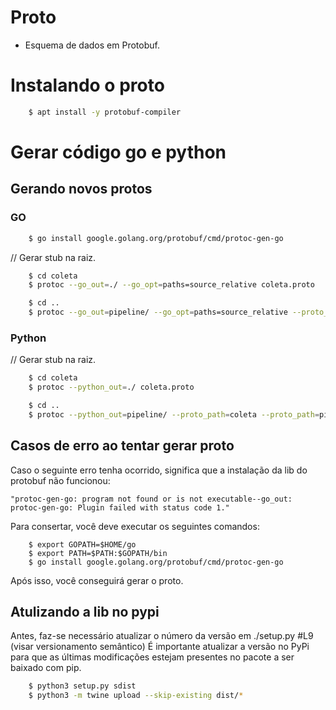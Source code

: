 # Proto

- Esquema de dados em Protobuf.

# Instalando o proto

```sh
    $ apt install -y protobuf-compiler
```

# Gerar código go e python

## Gerando novos protos

### GO

```sh
    $ go install google.golang.org/protobuf/cmd/protoc-gen-go
```

// Gerar stub na raiz.

```sh
    $ cd coleta
    $ protoc --go_out=./ --go_opt=paths=source_relative coleta.proto
```

```sh
    $ cd ..
    $ protoc --go_out=pipeline/ --go_opt=paths=source_relative --proto_path=coleta --proto_path=pipeline pipeline/pipeline.proto
```

### Python

// Gerar stub na raiz.

```sh
    $ cd coleta
    $ protoc --python_out=./ coleta.proto
```

```sh
    $ cd ..
    $ protoc --python_out=pipeline/ --proto_path=coleta --proto_path=pipeline pipeline/pipeline.proto
```

## Casos de erro ao tentar gerar proto

Caso o seguinte erro tenha ocorrido, significa que a instalação da lib do protobuf não funcionou:

```
"protoc-gen-go: program not found or is not executable--go_out: protoc-gen-go: Plugin failed with status code 1."
```

Para consertar, você deve executar os seguintes comandos:

```
    $ export GOPATH=$HOME/go
    $ export PATH=$PATH:$GOPATH/bin
    $ go install google.golang.org/protobuf/cmd/protoc-gen-go
```

Após isso, você conseguirá gerar o proto.

## Atulizando a lib no pypi

Antes, faz-se necessário atualizar o número da versão em ./setup.py #L9 (visar versionamento semântico)
É importante atualizar a versão no PyPi para que as últimas modificações estejam presentes no pacote a ser baixado com pip.

```sh
    $ python3 setup.py sdist
    $ python3 -m twine upload --skip-existing dist/*
```
